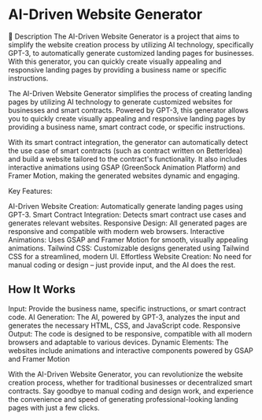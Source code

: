 # AI-Driven Website Generator

🚀 Description
The AI-Driven Website Generator is a project that aims to simplify the website creation process by utilizing AI technology, specifically GPT-3, to automatically generate customized landing pages for businesses. With this generator, you can quickly create visually appealing and responsive landing pages by providing a business name or specific instructions.

The AI-Driven Website Generator simplifies the process of creating landing pages by utilizing AI technology to generate customized websites for businesses and smart contracts. Powered by GPT-3, this generator allows you to quickly create visually appealing and responsive landing pages by providing a business name, smart contract code, or specific instructions.

With its smart contract integration, the generator can automatically detect the use case of smart contracts (such as contract written on BetterIdea) and build a website tailored to the contract's functionality. It also includes interactive animations using GSAP (GreenSock Animation Platform) and Framer Motion, making the generated websites dynamic and engaging.


Key Features:

AI-Driven Website Creation: Automatically generate landing pages using GPT-3.
Smart Contract Integration: Detects smart contract use cases and generates relevant websites.
Responsive Design: All generated pages are responsive and compatible with modern web browsers.
Interactive Animations: Uses GSAP and Framer Motion for smooth, visually appealing animations.
Tailwind CSS: Customizable designs generated using Tailwind CSS for a streamlined, modern UI.
Effortless Website Creation: No need for manual coding or design – just provide input, and the AI does the rest.

## How It Works

Input: Provide the business name, specific instructions, or smart contract code.
AI Generation: The AI, powered by GPT-3, analyzes the input and generates the necessary HTML, CSS, and JavaScript code.
Responsive Output: The code is designed to be responsive, compatible with all modern browsers and adaptable to various devices.
Dynamic Elements: The websites include animations and interactive components powered by GSAP and Framer Motion

With the AI-Driven Website Generator, you can revolutionize the website creation process, whether for traditional businesses or decentralized smart contracts. Say goodbye to manual coding and design work, and experience the convenience and speed of generating professional-looking landing pages with just a few clicks.
